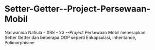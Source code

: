 # Setter-Getter--Project-Persewaan-Mobil
Naswanida Nafiula - XR8 - 23 --Project Persewaan Mobil menerapkan Setter Getter dan beberapa OOP seperti Enkapsulasi, Inheritance, Polimorphisme
